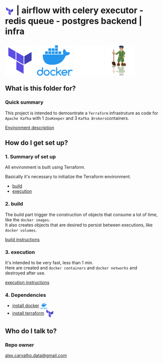 # <img src="img/terraform.png" alt="HashiCorp Terraform" width="30" style="vertical-align: middle;"> | airflow with celery executor - redis queue - postgres backend | infra #


## <img src="img/terraform.png" alt="Terraform" height="100" style="vertical-align: middle;"> <img src="img/docker.png" alt="Docker" height="100" style="vertical-align: middle;"> <img src="img/kafka-white-logo.png" alt="apache kafka" height="100" style="vertical-align: middle;"> <img src="img/zookeeper.png" alt="apache kafka" height="100" style="vertical-align: middle;">


## What is this folder for? ##

### Quick summary

This project is intended to demosntrate a `Terraform` infrastruture as code for `Apache Kafka` with 1 `ZooKeeper` and 3 `Kafka Brokers`containers. 

[Environment description](infra/ENVIRONMENT.md)


## How do I get set up? ##

### 1. Summary of set up

All environment is built using Terraform.  

Basically it's necessary to initialize the Terraform environment.  

- [build](infra/terraform/build/BUILD.md)
- [execution](infra/terraform/exec/EXEC.md)

### 2. build

The build part trigger the construction of objects that consume a lot of time, like the `docker images`.  
It also creates objects that are desired to persist between executions, like `docker volumes`.

[build instructions](infra/terraform/build/BUILD.md)

### 3. execution

It's intended to be very fast, less than 1 min.   
Here are created and `docker containers` and `docker networks` and destroyed after use.  

[execution instructions](infra/terraform/exec/EXEC.md)

### 4. Dependencies

- [install docker](https://docs.docker.com/get-docker/) <img src="img/docker.png" alt="docker" height="20" style="vertical-align: middle;">
- [install terraform](https://learn.hashicorp.com/tutorials/terraform/install-cli) <img src="img/terraform.png" alt="Terraform" height="30" style="vertical-align: middle;">


## Who do I talk to? ##

### Repo owner 

alex.carvalho.data@gmail.com